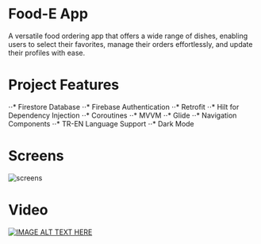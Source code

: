 # Food-E App
A versatile food ordering app that offers a wide range of dishes, enabling users to select their favorites, manage their orders effortlessly, and update their profiles with ease.

# Project Features
⋅⋅* Firestore Database
⋅⋅* Firebase Authentication
⋅⋅* Retrofit
⋅⋅* Hilt for Dependency Injection
⋅⋅* Coroutines
⋅⋅* MVVM
⋅⋅* Glide
⋅⋅* Navigation Components
⋅⋅* TR-EN Language Support
⋅⋅* Dark Mode

# Screens
![screens](https://github.com/user-attachments/assets/d47802a7-90cb-44a3-ba8e-9add02bb75a0)

# Video
[![IMAGE ALT TEXT HERE](http://img.youtube.com/vi/owq384AmhcQ/0.jpg)](http://www.youtube.com/watch?v=owq384AmhcQ)
